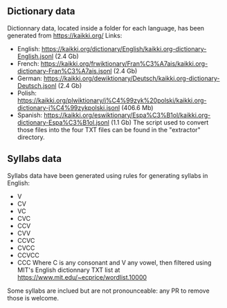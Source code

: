 ## Dictionary data

Dictionnary data, located inside a folder for each language, has been generated from https://kaikki.org/
Links:
- English: https://kaikki.org/dictionary/English/kaikki.org-dictionary-English.jsonl (2.4 Gb)
- French: https://kaikki.org/frwiktionary/Fran%C3%A7ais/kaikki.org-dictionary-Fran%C3%A7ais.jsonl (2.4 Gb)
- German: https://kaikki.org/dewiktionary/Deutsch/kaikki.org-dictionary-Deutsch.jsonl (2.4 Gb)
- Polish: https://kaikki.org/plwiktionary/j%C4%99zyk%20polski/kaikki.org-dictionary-j%C4%99zykpolski.jsonl (406.6 Mb)
- Spanish: https://kaikki.org/eswiktionary/Espa%C3%B1ol/kaikki.org-dictionary-Espa%C3%B1ol.jsonl (1.1 Gb)
The script used to convert those files into the four TXT files can be found in the "extractor" directory.

## Syllabs data

Syllabs data have been generated using rules for generating syllabs in English:
- V
- CV
- VC
- CVC
- CCV
- CVV
- CCVC
- CVCC
- CCVCC
- CCC
Where C is any consonant and V any vowel, then filtered using MIT's English dictionnary TXT list at https://www.mit.edu/~ecprice/wordlist.10000

Some syllabs are inclued but are not pronounceable: any PR to remove those is welcome.
